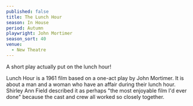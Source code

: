 ```yaml
---
published: false
title: The Lunch Hour
season: In House
period: Autumn
playwright: John Mortimer
season_sort: 40
venue:
  - New Theatre
---
```


A short play actually put on the lunch hour!

Lunch Hour is a 1961 film based on a one-act play by John Mortimer. It is about a man and a woman who have an affair during their lunch hour. Shirley Ann Field described it as perhaps "the most enjoyable film I'd ever done" because the cast and crew all worked so closely together.
